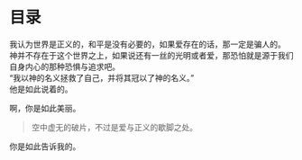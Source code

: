 # 目录

我认为世界是正义的，和平是没有必要的，如果爱存在的话，那一定是骗人的。  
神并不存在于这个世界之上，如果说还有一丝的光明或者爱，那恐怕就是源于我们自身内心的那种恐惧与追求吧。  
“我以神的名义拯救了自己，并将其冠以了神的名义。”  
他是如此说着的。 

啊，你是如此美丽。  
>空中虚无的破片，不过是爱与正义的歇脚之处。

你是如此告诉我的。